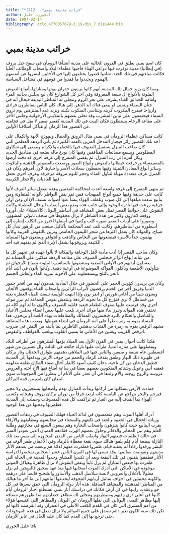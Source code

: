 ```yaml
---
title: "*خرائب مدينة بمبي*.  2(7)"
author: الخوري, خليل
date: 1907-02-14
bibliography: oclc_4770057679-i_19-div_7.d1e1444.bib
---
```




#  خرائب مدينة بمبي 


 كان اسم بمبي يطلق في القرون الخالية على مدينة أنشأها الرومأن في سفح جبل يزوف (في إيطاليا) مدينة توفرت فيها دواعي الهناء فأحبها عظماء البلاد وأصحاب الوظائف العليا فكانت مباءتهم في تلك الجنة. شادوا قصورا يختلفون إليها في الأحايين ليسروا عن أنفسهم الهموم ويجددوا ما فقدوا من قومهم في مشاغل السياسة. 

 ومما كان يزيد جمال تلك المدينة أنهم كانوا يزينون جدران بيوتها ومنازلها بأنواع النقوش الملونة بالأنواع ال  سبعة  المعروفة وفي آخر كل الشوارع كان نبع يجلس بجانبه المرء وأمامه الحدائق الغناء يشرف على بحر الروم وتتجلى له المناظر البديعة فيخال أنه في جنأن السماء ويتمنى لو يبقى هناك أبد الدهر. إلى هناك كان الناس يتقاطرون فرادى وأزواجا فيفرح المكروب كربته ويتناسى المنكوب نكبته ويزيد عدد المتنزهين يوم تروق السماء فيجتمعون على تباين المشرب وقد تحلى بعضهم بالملابس الأرجوانية وجلس الآخر على مقاعد الرخام يستظلون فكان البيت في تلك المدينة كقصر صغير لا يقل في فخامته عن القصور هذا الزمان أو هياكل أسلافنا الأولين. 

 كانت مساكن عظماء الرومأن في بمبي مثال الرونق والجمال ونموذج الأبهة والكمال على  أحد  تلك القصور زائر فيجتاز المدخل المزين بالعمد الكثيرة ثم يأتي الردهة العظمى التي كان صاحب المنزل يستقبل الضيوف فيها بالحفاوة والإكرام ويصغي إلى شكاوي المظلومين ويسمع مصانعات المنأفقين وفيها كان يودع ماله يضعه في صناديق الحديد ويكل أمره إلى رب المنزل. ثم يفضي المتفرج إلى غرفة أخرى قد دقت أرضها بالفسيفساء وزخرفت حيطانها بالنقوش وأنواع الصور ورصعت بالفصوص الذهبية والياقوت وسائر أنواع المعادن الثمينة وفيها يحفظون سجلات الأسر وأخبارها لأول أمرهم وكان في المنزل غرف متعددة مهيأة لتنأول الغذاء وحجر للنوم مزوقة مزخرفة وغرف أخرى تجعل فيها العاديات والأحجار الكريمة. 

 ثم ينتهي المتفرج إلى غرفة واسعة أعدت لمحاكمة المذنبين وهذه تفضل سائر الغرف لأنها كانت على حديقة وفيها جميع أنواع المبهجات فمن ثمر يفتن النواظر بألوانه المتفاوتة ومن ينأبيع تنبعث مياهها إلى كل صوب وتلطف الهواء ينشأ عنها أصوات تشنف الإذان ومن أوان خزفية زرعت فيها نادرة الوجود وإلى جانب هذه وضع بعض أنصاب الرجال   العظماء وكأنت النقوش على حوائط القصر تمثل بعض المشاهد في أساطير اليونان كالاستيلاء على أوروبا ووقعة لامازون وكثير من هذه المناظر لا يزال محفوظاً في متحف نابولي المشهور. وصوروا على أرباب القصر صورة كلب وكتبوا في أسفلها احترز من الكلب إشارة إلى أسطورة من أساطيرهم. وكانت تلف عمد المحكمة بأكاليل صنعت من الزهور تبدل كل صباح. والموائد كان يعمل أكثرها من شجر الليمون الحامض وتزين بالنقوش العربية وكانوا يهتمون جداً بالأسرة فيصنعونها من النحاس والذهب والجواهر ويضعون فيها المساند الكثيفة ويزوقونها بشغل الإبرة الذي لم يفقهم فيه  أحد  . 

 وكان صاحب القصر إذا أدب مأدبة لأهل الوجاهة والمكانة لا يألوا جهده في تجهيز كل ما من شأنه إبهاج الزائر فيجلس الضيوف على مقاعد الردهة متكئين على المساند ثم يغسلون أيديهم في الأواني الفضية وينشفونها بالمناشف الملونة بصباغ الأرجوان ثم يتنأولون الأطعمة ويأكلون الفواكه الموضوعة في أوعية ذهبية. وكانوا يأتون في أشد أيام الحر بالثلج ويستعملونه على الأخونة لتبريد الماء وإنعاش الجسم. 

 وكان من يريدون كؤوس الخمر على الحضور في خلال المأدبة يقدمون لهم من أفخر خمور الدنيا وفريق آخر من الخدم يرقصون لأتراب الزائرين وأصحاب الغناء يوقعون الألحان ويغنون شيئا من أغاني هورس أو انقر يون وإذا انتهت الوليمة تنبعث المياه العطرة بغتة من قساطل لا ترى فتؤرخ كل ما تحويه الردهة وتنتعش نفوس الجماعة ثم تبرز موائد أخرى وقد فرشت عليها صنوف الطعام فتعيد قابلية الضيوف ويأكلون ما لذ لهم أكله ثم تختفي هذه الموائد وتبرز بدلا منها موائد أخرى يلعب عليها بعض أعضاء مجلس الأعيان والقنأصل والحكام بالنرد فيخسرون الممالك والمقاطعات بهذه اللعبة أو يربحون. هذا الفساد يقوم به زمرة طرأ على أمة الرومأن في ابتداء هبوطها. ويعقب هذه المشاهد مشهد الرقص يقوم به زمرة من الفتيات يدهشن الناظرين بما يأتينه من التفنن في ضروب الرقص الغريب ويغنين من الأغاني ما يسبي القلوب ويلعب بالعواطف والنفوس. 

 هكذا كانت أحوال بمبي في القرن الأول بعد الميلاد يؤمها المتنزهون من أطراف البلاد ويفضلونها على منازه الدنيا. طرأت عليها نازلة جائحة في الثالث وال  عشرين  من شهر أغسطس عام  تسعة  و  سبعين  والناس فيها في الملاهي دهمتهم طوارق الحدثان وثار بركان   في ظهيرة ذلك النهار وطفق يقذف الرماد والحمم من جوف الأرض ويدفعها إلى المدينة فطبق الدخان من كل ناحية. دخان كثيف أسود كالقار أحال صفاء المكان ظلمة مدلهمة فعقبه أنين وعويل وشتائم المنكوبين بعضهم بعضا في ساعة أضاع فيها الأخ أخته والعروس عروسه والزوج زوجته والأم ولدها في آن تعذر على الأنام أن ينظروا من الموجودات سوى لمعان كان يلمع من قمة البركان. 

 فمادت الأرض بسكانها من أركانها وبدأت المنازل تهدم وأصحابها يستجيرون ولا مجير فيرحم والبحر يتراجع عن اليابسة كانه ارتعد فرقاً من ثوران بركان يزوف وهيجانه وكشف الهواء بما أنقذف إليه من الغبار ثم تراكمت كل هذه المقذوفات وحملت إلى المدينة فطمرتها ومحتها من هذا الوجود. 

 أدرك أهلها الموت وهم منغمسون في لذائذ الحياة فهلك الضيوف في ردهات القصور وربات الحجال في الخدود والجند في ثكنتهم والسجناء في محابسهم ومطابقهم والأرقاء بقرب الينأبيع حيث كانوا يتنزهون وأصحاب التجارة وهم يبيعون السلع في مخازنهم وطلبة العلم وهم بين المحابر والدفاتر وحاول بعضهم الهرب فقادهم العميأن الذين تعودوا السير في حالك الظلمات فبغتهم البوار وانقلب الناس من المدن المجاورة إلى بمبي بعد تلك النازلة ببضعة أيام فلم يلفوا هنالك سوى بقعة مغطاة بالرماد وفي الأعماق طمر ألوف من البشر ورقدوا رقاداً لم يعقبه قيام. طمروا فطمرت معهم لذائذ هم وعفت من بعدهم الأثار مدينتهم وتقوضت معالمها. وقد تسنى لها في القرن الثامن  عشر  أشخاص تمحضوا لدراسة الأثار فطفقوا ينقبون في تلك البقعة وبعد أن تكبدوا المشاق وجدوا المدينة في الحالة التي طمرت بها فبعض المنازل لم يزل ثابتاً وبعض النقوش لا تزال ظاهرة وهياكل الموتى موجودة في الأماكن التي أدرك الموت أصحابها فيها منذ عهد سحيق فالسجين لم يزل مغلولاً بالأغلال والعروس لابسة سلاسل الذهب والأساور والشحيح قابضاً على درهمه والكهنة مختبئين في أجواف تماثيل أربابهم المجوفة ليخدعوا أتباعهم إلى ما آخر ما هنالك من المناظر المدهشة والمشاهد المذهلة. هذه أثار دولة الرومأن التي خفق نسرها في كل جو وعقدت رايتها في كل أرض فكانك في دراستك أثار بمبي تستطلع أخبار الرومان أيام كانوا في أعلى ذرى رقيهم وسيطرتهم وتتجلى لك مظاهر حضارتهم منذ ظهورهم مضافة   إليها مظاهر التمدن اليوناني التي نقلها الرومان عن اليونان والمظاهر التي اقتبسها هؤلاء عن أمم المشرق التي كان في القدم الكعب الأعلى في العمران وقد انقرضت كانها لم تكن تلك سنة الكون تغير دائم تصدق على جميع العوالم ولا تزال تفعل في هذه الموجودات حتى ترجع بها إلى العدم كما كان عليه الحال في غابر الأزمان. 

 يافا  خليل  الخوري 
